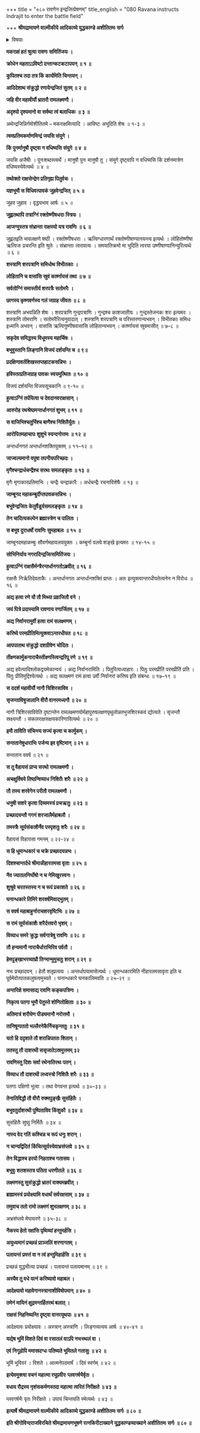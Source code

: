 +++
title = "०८० रावणेन इन्द्रजित्प्रेषणम्"
title_english = "080 Ravana instructs Indrajit to enter the battle field"

+++
**श्रीमद्रामायणे वाल्मीकीये आदिकाव्ये युद्धकाण्डे अशीतितमः सर्गः**


<details><summary>विषयाः</summary>

मकराक्षक्षयश्रवणविषण्णरावणचोदितेनेन्द्रजिता हुतभुजिहवनपूर्वकं सायुधरथा -रोहणेनान्तरिक्षेऽन्तर्हितेनसता रामादिषुशरवर्षणम् ॥ १ ॥ लक्ष्मणेन रामंप्रति ब्रह्मास्त्रप्रयोगेणसकलरक्षः कुलक्षपणप्रतिज्ञानपूर्वकमभ्यनुज्ञानयाचने रामेण सान्त्वनेनतंप्रतिषेधनपूर्वकं यत्रकुत्रगतस्यापितस्यवधप्रतिज्ञानपूर्वकमुपायपर्यालोचनम् ॥ २ ॥

</details>




**मकराक्षं हतं श्रुत्वा रावणः समितिंजयः ।**

**क्रोधेन महताऽऽविष्टो दन्तान्कटकटापयन् ॥ १ ॥**

**कुपितश्च तदा तत्र किं कार्यमिति चिन्तयन् ।**

**आदिदेशाथ संक्रुद्धो रणायेन्द्रजितं सुतम् ॥ २ ॥**

**जहि वीर महावीर्यौ भ्रातरौ रामलक्ष्मणौ ।**

**अदृश्यो दृश्यमानो वा सर्वथा त्वं बलाधिकः ॥ ३ ॥**

अथेन्द्रजिन्निर्गमोशीतितमे – मकराक्षमित्यादि । आविष्टः अभूदिति शेषः ॥ १-३ ॥



**त्वमप्रतिमकर्माणमिन्द्रं जयसि संयुगे ।**

**किं पुनर्मानुषौ दृष्ट्वा न वधिष्यसि संयुगे ॥ ४ ॥**

जयसि अजैषीः । पुनःशब्दस्त्वर्थे । मानुषौ पुनः मानुषौ तु । संयुगे दृष्ट्वापि न वधिष्यसि किं दर्शनमात्रेण वधिष्यस्येवेत्यर्थः ॥ ४ ॥



**तथोक्तो राक्षसेन्द्रेण प्रतिगृह्य पितुर्वचः ।**

**यज्ञभूमौ स विधिवत्पावकं जुहवेन्द्रजित् ॥ ५ ॥**

जुहव जुहाव । वृद्ध्यभाव आर्षः ॥ ५ ॥



**जुह्वतथापि तत्राग्निं रक्तोष्णीषधराः स्त्रियः ।**

**आजग्मुस्तत्र संभ्रान्ता राक्षस्यो यत्र रावणिः ॥ ६ ॥**

जुह्वतइति भावलक्षणे षष्ठी । रक्तोष्णीषधराः । ऋत्विग्धारणार्थं रक्तोष्णीषाण्यानयन्त्य इत्यर्थः । लोहितोष्णीषा ऋत्विजः प्रचरन्ति इति श्रुतेः । संभ्रान्ताः त्वरावत्यः । समयातिक्रमो मा भूदिति त्वरया उष्णीषाण्यानिन्युरित्यर्थः ॥ ६ ॥



**शस्त्राणि शरपत्राणि समिधोथ विभीतकाः ।**

**लोहितानि च वासांसि स्रुवं कार्ष्णायसं तथा ॥ ७ ॥**

**सर्वतोग्निं समास्तीर्य शरपत्रैः सतोमरैः ।**

**छागस्य कृष्णवर्णस्य गलं जग्राह जीवतः ॥ ८ ॥**

शस्त्राणि अभवन्निति शेषः । शरपत्राणि गुन्द्रपत्राणि । गुन्द्रश्च काशजातीयः । गुन्द्रस्तेजनकः शरः इत्यमरः । शस्त्राणि तोमराणि । सतोमरैरित्यनुवादात् । शस्त्राणि शरपत्राणि च परिस्तरणान्यभवन् । विभीतकाः समिधः इध्मानि अभवन् । वासांसि ऋत्विगुष्णीषवासांसि लोहितान्यभवन् । कार्ष्णायसं स्रुवमासीत् ॥ ७–८ ॥



**सकृदेव समिद्धस्य विधूमस्य महार्चिषः ।**

**बभूवुस्तानि लिङ्गानि विजयं दर्शयन्ति च ॥ ९॥**

**प्रदक्षिणावर्तशिखस्तप्तहाटकसन्निभः ।**

**हविस्तत्प्रतिजग्राह पावकः स्वयमुत्थितः ॥ १० ॥**

विजयं दर्शयन्ति विजयसूचकानि ॥ ९-१० ॥



**हुत्वाऽग्निं तर्पयित्वा च देवदानवराक्षसान् ।**

**आरुरोह रथश्रेष्ठमन्तर्धानगतं शुभम् ॥ ११ ॥**

**स वाजिभिश्चतुर्भिश्च बाणैश्च निशितैर्युतः ।**

**आरोपितमहाचापः शुशुभे स्यन्दनोत्तमः ॥ १२ ॥**

अन्तर्धानगतं अन्तर्धानशक्तियुक्तम् ॥ ११–१२ ॥



**जाज्वल्यमानो वपुषा तपनीयपरिच्छदः ।**

**मृगैश्चन्द्रार्धचन्द्रैश्च सरथः समलङ्कृतः ॥ १३ ॥**

मृगैः मृगाकारप्रतिमाभिः । चन्द्रैः चन्द्राकारैः । अर्धचन्द्रैः रचनाविशेषैः ॥ १३ ॥



**जाम्बूनद महाकम्बुर्दीप्तपावकसन्निभः ।**

**बभूवेन्द्रजितः केतुर्वैडूर्यसमलङ्कृतः ॥ १४ ॥**

**तेन चादित्यकल्पेन ब्रह्मास्त्रेण च पालितः ।**

**स बभूव दुराधर्षो रावणिः सुमहाबलः ॥ १५ ॥**

जाम्बूनदमहाकम्बुः सौवर्णमहावलययुक्तः । कम्बुर्ना वलये शङ्खे इत्यमरः ॥ १४-१५ ॥



**सोभिनिर्याय नगरादिन्द्रजित्समितिंजयः ।**

**हुत्वाऽग्निं राक्षसैर्मन्त्रैरन्तर्धानगतोऽब्रवीत् ॥ १६ ॥**

राक्षसैः निर्ऋतिदेवताकैः । अन्तर्धानगतः अन्तर्धानशक्तिं प्राप्तः । अतः इत्युक्त्वान्तरधीयतेत्यनेन न विरोधः ॥ १६ ॥



**अद्य हत्वा रणे यौ तौ मिथ्या प्रव्राजितौ वने ।**

**जयं पित्रे प्रदास्यामि रावणाय रणार्जितम् ॥ १७ ॥**

**अद्य निर्वानरामुर्वी हत्वा रामं सलक्ष्मणम् ।**

**करिष्ये परमप्रीतिमित्युक्त्वाऽन्तरधीयत ॥ १८ ॥**

**आपपाताथ संक्रुद्धो दशग्रीवेण चोदितः ।**

**तीक्ष्णकार्मुकनाराचैस्तीक्ष्णस्त्विन्द्ररिपू रणे ॥ १९ ॥**

अद्य हवेत्यादिश्लोकद्वयमेकान्वयं । अद्य निर्वानरामिति । पितुरित्यध्याहारः । पितुः परमप्रीतिं परमप्रीतिं प्रति । पितुः प्रीतिमुद्दिश्येत्यर्थः । अद्य सलक्ष्मणं रामं हत्वा उर्वी निर्वानरां करिष्य इति संबन्धः ॥ १७–१९ ॥



**स ददर्श महावीर्यौ नागौ त्रिशिरसाविव ।**

**सृजन्ताविषुजालानि वीरौ वानरमध्यगौ ॥ २० ॥**

नागौ त्रिशिरसाविवेति दृष्टान्तेन रामलक्ष्मणयोर्महापुरुषलक्षणपृथुलोन्नतभुजशिरस्कवं द्योत्यते । सृजन्तौ स्रक्ष्यन्तौ । सकलराक्षसक्षयकारिणावित्यर्थः ॥ २० ॥



**इमौ ताविति संचिन्त्य सज्यं कृत्वा च कार्मुकम् ।**

**सन्ततानेषुधाराभिः पर्जन्य इव वृष्टिमान् ॥ २१ ॥**

सन्ततान ववर्ष ॥ २१ ॥



**स तु वैहायसं प्राप्य सरथो रामलक्ष्मणौ ।**

**अचक्षुर्विषये तिष्ठन्विव्याध निशितैः शरैः ॥ २२ ॥**

**तौ तस्य शरवेगेन परीतौ रामलक्ष्मणौ ।**

**धनुषी सशरे कृत्वा दिव्यमस्त्रं प्रचऋतुः ॥ २३ ॥**

**प्रच्छादयन्तौ गगनं शरजालैर्महाबलौ ।**

**तमस्त्रैः सूर्यसंकाशैर्नैव पस्पृशतुः शरैः ॥ २४ ॥**

वैहायसं विहायसा गमनम् ॥ २२-२४ ॥



**स हि धूमान्धकारं च चक्रे प्रच्छादयन्नभः ।**

**दिशश्चान्तर्दधे श्रीमान्नीहारतमसा वृताः ॥ २५ ॥**

**नैव ज्यातलनिर्घोषो न च नेमिखुरस्वनः ।**

**शुश्रुवे चरतस्तस्य न च रूपं प्रकाशते ॥ २६ ॥**

**घनान्धकारे तिमिरे शरवर्षमिवाद्भुतम् ।**

**स ववर्ष महाबाहुर्नाराचशरवृष्टिभिः ॥ २७ ॥**

**स रामं सूर्यसंकाशैः शरैर्दत्तवरो भृशम् ।**

**विव्याध समरे क्रुद्धः सर्वगात्रेषु रावणिः ॥ २८ ॥**

**तौ हन्यमानौ नाराचैर्धाराभिरिव पर्वतौ ।**

**हेमपुङ्खाभरव्याघ्रौ तिग्मान्मुमुचतुः शरान् ॥ २९ ॥**

नभः प्रच्छादयन् । हेतौ शतृप्रत्ययः । अन्तर्धापयामासेत्यर्थः । धूमान्धकारमिति नीहारतमसावृता इति च पूर्वमेवोत्पातकलुषत्वमुच्यते । घनान्धकारे घनकालिमवति ॥ २५–२९ ॥



**अन्तरिक्षे समासाद्य रावणि कङ्कपत्रिणः ।**

**निकृत्य पतगा भूमौ पेतुस्ते शोणितोक्षिताः ॥ ३० ॥**

**अतिमात्रं शरौघेण पीड्यमानौ नरोत्तमौ ।**

**तानिषून्पततो भल्लैरनेकैर्निचकृन्ततुः ॥ ३१ ॥**

**यतो हि ददृशाते तौ शरान्निपततः शितान् ।**

**ततस्तु तौ दाशरथी ससृजातेऽस्रमुत्तमम् ३२**

**रावणिस्तु दिशः सर्वा रथेनातिरथः पतन् ।**

**विव्याध तौ दाशरथी लध्वस्त्रो निशितैः शरैः ॥ ३३ ॥**

पतगाः पक्षिणो भूत्वा । तथा वेगवन्त इत्यर्थः ॥ ३०–३३ ॥



**तेनातिविद्धौ तौ वीरौ रुक्मपुङ्खैः सुसंहितैः ।**

**बभूवतुर्दाशरथी पुष्पिताविव किंशुकौ ॥ ३४ ॥**

सुसंहितैः सुष्ठु निर्मितैः ॥ ३४ ॥



**नास्य वेद गतिं कश्चिन्न च रूपं धनुः शरान् ।**

**न चान्यद्विदितं किंचित्सूर्यस्येवाभ्रसंप्लवे ॥ ३५ ॥**

**तेन विद्धाश्च हरयो निहताश्च गतासवः ।**

**बभूवुः शतशस्तत्र पतिता धरणीतले ॥ ३६ ॥**

**लक्ष्मणस्तु सुसंक्रुद्धो भ्रातरं वाक्यमब्रवीत् ।**

**ब्राह्ममस्त्रं प्रयोक्ष्यामि वधार्थं सर्वरक्षसाम् ॥ ३७ ॥**

**तमुवाच ततो रामो लक्ष्मणं शुभलक्षणम् ॥ ३८ ॥**

अभ्रसंप्लवे मेघावरणे ॥ ३५-३८ ॥



**नैकस्य हेतो रक्षांसि पृथिव्यां हन्तुमर्हसि ।**

**अयुध्यमानं प्रच्छन्नं प्राञ्जलिं शरणागतम् ।**

**पलायन्तं प्रमत्तं वा न त्वं हन्तुमिहार्हसि ॥ ३९ ॥**

प्रच्छन्नं युद्धभीत्या प्रच्छन्नं । पलायन्तं पलायमानम् ॥ ३९ ॥



**अस्यैव तु वधे यत्नं करिष्यावो महाबल ।**

**आदेक्ष्यावो महावेगानस्त्रानाशीविषोपमान् ॥ ४० ॥**

**तमेनं मायिनं क्षुद्रमन्तर्हितरथं बलात् ।**

**राक्षसं निहनिष्यन्ति दृष्ट्वा वानरयूथपाः ॥ ४१ ॥**

आदेक्ष्यावः प्रयोक्ष्यावः । अस्त्रान् अस्त्राणि । लिङ्गव्यत्यय आर्षः ॥ ४०-४१ ॥



**यद्येष भूमिं विशते दिवं वा रसातलं वाऽपि नभःस्थलं वा ।**

**एवं निगूढोपि ममास्रदग्धः पतिष्यते भूमितले गतासुः ॥ ४२ ॥**

भूमिं भूविवरं । विशते । आत्मनेपदमार्षं । दिवं स्वर्गम् ॥ ४२ ॥



**इत्येवमुक्त्वा वचनं महात्मा रघुप्रवीरः प्लवगर्षभैर्वृतः ।**

**वधाय रौद्रस्य नृशंसकर्मणस्तदा महात्मा त्वरितं निरीक्षते ॥ ४३ ॥**

प्लवगर्षभैः वृतः निरीक्षते । उपायं चिन्तयति स्मेत्यर्थः ॥ ४३ ॥



**इत्यार्षे श्रीमद्रामायणे वाल्मीकीये आदिकाव्ये युद्धकाण्डे अशीतितमः सर्गः ॥ ८० ॥**

**इति श्रीगोविन्दराजविरचिते श्रीमद्रामायणभूषणे रत्नकिरीटाख्याने युद्धकाण्डव्याख्याने अशीतितमः सर्गः ॥ ८० ॥**
